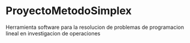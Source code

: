 # ProyectoMetodoSimplex
Herramienta software para la resolucion de problemas de programacion lineal en investigacion de operaciones

